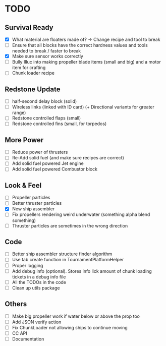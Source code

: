 # TODO
## Survival Ready
- [x] What material are floaters made of? -> Change recipe and tool to break
- [ ] Ensure that all blocks have the correct hardness values and tools needed to break / faster to break
- [x] Make sure sensor works correctly
- [ ] Bully Illuc into making propeller blade items (small and big) and a motor item for crafting
- [ ] Chunk loader recipe

## Redstone Update
- [ ] half-second delay block (solid)
- [ ] Wireless links (linked with ID card) (+ Directional variants for greater range)
- [ ] Redstone controlled flaps (small)
- [ ] Redstone controlled fins (small, for torpedos)

## More Power
- [ ] Reduce power of thrusters
- [ ] Re-Add solid fuel (and make sure recipes are correct)
- [ ] Add solid fuel powered Jet engine
- [ ] Add solid fuel powered Combustor block

## Look & Feel
- [ ] Propeller particles
- [ ] Better thruster particles
- [x] New ship assembler
- [ ] Fix propellers rendering weird underwater (something alpha blend something)
- [ ] Thruster particles are sometimes in the wrong direction

## Code
- [ ] Better ship assembler structure finder algorithm
- [ ] Use tab create function in TournamentPlatformHelper
- [ ] Proper logging
- [ ] Add debug info (optional). Stores info lick amount of chunk loading tickets in a debug info file
- [ ] All the TODOs in the code
- [ ] Clean up utils package

## Others
- [ ] Make big propeller work if water below or above the prop too
- [ ] Add JSON verify action
- [ ] Fix ChunkLoader not allowing ships to continue moving
- [ ] CC API
- [ ] Documentation